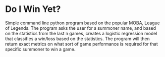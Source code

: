 # Do I Win Yet?
Simple command line python program based on the popular MOBA, League of Legends.
The program asks the user for a summoner name, and based on the statistics from the last n games, creates a logistic regression model that classifies a win/loss based on the statistics. The program will then return exact metrics on what sort of game performance is required for that specific summoner to win a game. 
